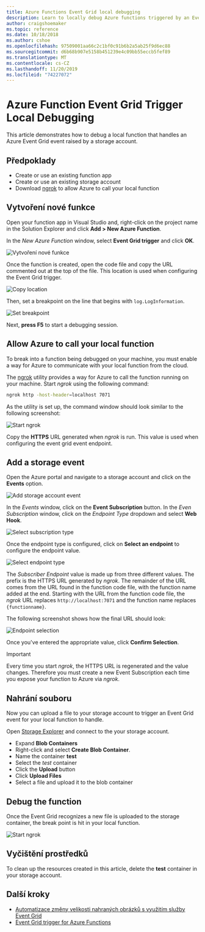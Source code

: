 ```yaml
---
title: Azure Functions Event Grid local debugging
description: Learn to locally debug Azure functions triggered by an Event Grid event
author: craigshoemaker
ms.topic: reference
ms.date: 10/18/2018
ms.author: cshoe
ms.openlocfilehash: 97509001aa66c2c1bf0c91b6b2a5ab25f9d6ec88
ms.sourcegitcommit: d6b68b907e5158b451239e4c09bb55eccb5fef89
ms.translationtype: MT
ms.contentlocale: cs-CZ
ms.lasthandoff: 11/20/2019
ms.locfileid: "74227072"
---
```

# <a name="azure-function-event-grid-trigger-local-debugging"></a>Azure Function Event Grid Trigger Local Debugging

This article demonstrates how to debug a local function that handles an Azure Event Grid event raised by a storage account. 

## <a name="prerequisites"></a>Předpoklady

- Create or use an existing function app
- Create or use an existing storage account
- Download [ngrok](https://ngrok.com/) to allow Azure to call your local function

## <a name="create-a-new-function"></a>Vytvoření nové funkce

Open your function app in Visual Studio and, right-click on the project name in the Solution Explorer and click **Add > New Azure Function**.

In the *New Azure Function* window, select **Event Grid trigger** and click **OK**.

![Vytvoření nové funkce](./media/functions-debug-event-grid-trigger-local/functions-debug-event-grid-trigger-local-add-function.png)

Once the function is created, open the code file and copy the URL commented out at the top of the file. This location is used when configuring the Event Grid trigger.

![Copy location](./media/functions-debug-event-grid-trigger-local/functions-debug-event-grid-trigger-local-copy-location.png)

Then, set a breakpoint on the line that begins with `log.LogInformation`.

![Set breakpoint](./media/functions-debug-event-grid-trigger-local/functions-debug-event-grid-trigger-local-set-breakpoint.png)


Next, **press F5** to start a debugging session.

## <a name="allow-azure-to-call-your-local-function"></a>Allow Azure to call your local function

To break into a function being debugged on your machine, you must enable a way for Azure to communicate with your local function from the cloud.

The [ngrok](https://ngrok.com/) utility provides a way for Azure to call the function running on your machine. Start *ngrok* using the following command:

```bash
ngrok http -host-header=localhost 7071
```
As the utility is set up, the command window should look similar to the following screenshot:

![Start ngrok](./media/functions-debug-event-grid-trigger-local/functions-debug-event-grid-trigger-local-ngrok.png)

Copy the **HTTPS** URL generated when *ngrok* is run. This value is used when configuring the event grid event endpoint.

## <a name="add-a-storage-event"></a>Add a storage event

Open the Azure portal and navigate to a storage account and click on the **Events** option.

![Add storage account event](./media/functions-debug-event-grid-trigger-local/functions-debug-event-grid-trigger-local-add-event.png)

In the *Events* window, click on the **Event Subscription** button. In the *Even Subscription* window, click on the *Endpoint Type* dropdown and select **Web Hook**.

![Select subscription type](./media/functions-debug-event-grid-trigger-local/functions-debug-event-grid-trigger-local-event-subscription-type.png)

Once the endpoint type is configured, click on **Select an endpoint** to configure the endpoint value.

![Select endpoint type](./media/functions-debug-event-grid-trigger-local/functions-debug-event-grid-trigger-local-event-subscription-endpoint.png)

The *Subscriber Endpoint* value is made up from three different values. The prefix is the HTTPS URL generated by *ngrok*. The  remainder of the URL comes from the URL found in the function code file, with the function name added at the end. Starting with the URL from the function code file, the *ngrok* URL replaces `http://localhost:7071` and the function name replaces `{functionname}`.

The following screenshot shows how the final URL should look:

![Endpoint selection](./media/functions-debug-event-grid-trigger-local/functions-debug-event-grid-trigger-local-event-subscription-endpoint-selection.png)

Once you've entered the appropriate value, click **Confirm Selection**.

> [!IMPORTANT]
> Every time you start *ngrok*, the HTTPS URL is regenerated and the value changes. Therefore you must create a new Event Subscription each time you expose your function to Azure via *ngrok*.

## <a name="upload-a-file"></a>Nahrání souboru

Now you can upload a file to your storage account to trigger an Event Grid event for your local function to handle. 

Open [Storage Explorer](https://azure.microsoft.com/features/storage-explorer/) and connect to the your storage account. 

- Expand **Blob Containers** 
- Right-click and select **Create Blob Container**.
- Name the container **test**
- Select the *test* container
- Click the **Upload** button
- Click **Upload Files**
- Select a file and upload it to the blob container

## <a name="debug-the-function"></a>Debug the function

Once the Event Grid recognizes a new file is uploaded to the storage container, the break point is hit in your local function.

![Start ngrok](./media/functions-debug-event-grid-trigger-local/functions-debug-event-grid-trigger-local-breakpoint.png)

## <a name="clean-up-resources"></a>Vyčištění prostředků

To clean up the resources created in this article, delete the **test** container in your storage account.

## <a name="next-steps"></a>Další kroky

- [Automatizace změny velikosti nahraných obrázků s využitím služby Event Grid](../event-grid/resize-images-on-storage-blob-upload-event.md)
- [Event Grid trigger for Azure Functions](./functions-bindings-event-grid.md)
